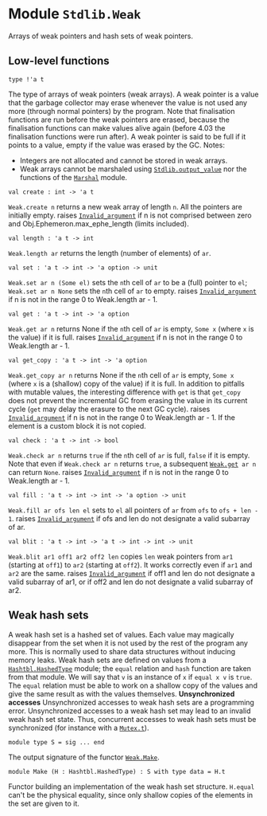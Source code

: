 # Module `Stdlib.Weak`
Arrays of weak pointers and hash sets of weak pointers.
## Low-level functions
```
type !'a t
```
The type of arrays of weak pointers (weak arrays). A weak pointer is a value that the garbage collector may erase whenever the value is not used any more (through normal pointers) by the program. Note that finalisation functions are run before the weak pointers are erased, because the finalisation functions can make values alive again (before 4.03 the finalisation functions were run after).
A weak pointer is said to be full if it points to a value, empty if the value was erased by the GC.
Notes:
- Integers are not allocated and cannot be stored in weak arrays.
- Weak arrays cannot be marshaled using [`Stdlib.output_value`](./Stdlib.md#val-output_value) nor the functions of the [`Marshal`](./Stdlib-Marshal.md) module.
```
val create : int -> 'a t
```
`Weak.create n` returns a new weak array of length `n`. All the pointers are initially empty.
raises [`Invalid_argument`](./Stdlib.md#exception-Invalid_argument) if n is not comprised between zero and Obj.Ephemeron.max\_ephe\_length (limits included).
```
val length : 'a t -> int
```
`Weak.length ar` returns the length (number of elements) of `ar`.
```
val set : 'a t -> int -> 'a option -> unit
```
`Weak.set ar n (Some el)` sets the `n`th cell of `ar` to be a (full) pointer to `el`; `Weak.set ar n None` sets the `n`th cell of `ar` to empty.
raises [`Invalid_argument`](./Stdlib.md#exception-Invalid_argument) if n is not in the range 0 to Weak.length ar - 1.
```
val get : 'a t -> int -> 'a option
```
`Weak.get ar n` returns None if the `n`th cell of `ar` is empty, `Some x` (where `x` is the value) if it is full.
raises [`Invalid_argument`](./Stdlib.md#exception-Invalid_argument) if n is not in the range 0 to Weak.length ar - 1.
```
val get_copy : 'a t -> int -> 'a option
```
`Weak.get_copy ar n` returns None if the `n`th cell of `ar` is empty, `Some x` (where `x` is a (shallow) copy of the value) if it is full. In addition to pitfalls with mutable values, the interesting difference with `get` is that `get_copy` does not prevent the incremental GC from erasing the value in its current cycle (`get` may delay the erasure to the next GC cycle).
raises [`Invalid_argument`](./Stdlib.md#exception-Invalid_argument) if n is not in the range 0 to Weak.length ar - 1.
If the element is a custom block it is not copied.
```
val check : 'a t -> int -> bool
```
`Weak.check ar n` returns `true` if the `n`th cell of `ar` is full, `false` if it is empty. Note that even if `Weak.check ar n` returns `true`, a subsequent [`Weak.get`](./#val-get)` ar n` can return `None`.
raises [`Invalid_argument`](./Stdlib.md#exception-Invalid_argument) if n is not in the range 0 to Weak.length ar - 1.
```
val fill : 'a t -> int -> int -> 'a option -> unit
```
`Weak.fill ar ofs len el` sets to `el` all pointers of `ar` from `ofs` to `ofs + len - 1`.
raises [`Invalid_argument`](./Stdlib.md#exception-Invalid_argument) if ofs and len do not designate a valid subarray of ar.
```
val blit : 'a t -> int -> 'a t -> int -> int -> unit
```
`Weak.blit ar1 off1 ar2 off2 len` copies `len` weak pointers from `ar1` (starting at `off1`) to `ar2` (starting at `off2`). It works correctly even if `ar1` and `ar2` are the same.
raises [`Invalid_argument`](./Stdlib.md#exception-Invalid_argument) if off1 and len do not designate a valid subarray of ar1, or if off2 and len do not designate a valid subarray of ar2.
## Weak hash sets
A weak hash set is a hashed set of values. Each value may magically disappear from the set when it is not used by the rest of the program any more. This is normally used to share data structures without inducing memory leaks. Weak hash sets are defined on values from a [`Hashtbl.HashedType`](./Stdlib-Hashtbl-module-type-HashedType.md) module; the `equal` relation and `hash` function are taken from that module. We will say that `v` is an instance of `x` if `equal x v` is `true`.
The `equal` relation must be able to work on a shallow copy of the values and give the same result as with the values themselves.
**Unsynchronized accesses**
Unsynchronized accesses to weak hash sets are a programming error. Unsynchronized accesses to a weak hash set may lead to an invalid weak hash set state. Thus, concurrent accesses to weak hash sets must be synchronized (for instance with a [`Mutex.t`](./Stdlib-Mutex.md#type-t)).
```
module type S = sig ... end
```
The output signature of the functor [`Weak.Make`](./Stdlib-Weak-Make.md).
```
module Make (H : Hashtbl.HashedType) : S with type data = H.t
```
Functor building an implementation of the weak hash set structure. `H.equal` can't be the physical equality, since only shallow copies of the elements in the set are given to it.